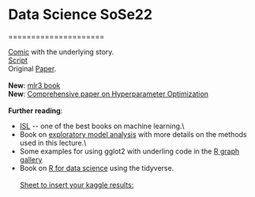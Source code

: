 # Data Science SoSe22
=====================

[Comic](https://betaandbit.github.io/RML/) with the underlying story.\
[Script](https://htmlpreview.github.io/?https://raw.githubusercontent.com/MI2DataLab/ResponsibleML-UseR2021/main/modelsXAI.html)\
Original [Paper](https://doi.org/10.1080/01605682.2021.1922098).\
\
**New**: [mlr3 book](https://mlr3book.mlr-org.com/index.html)\
**New**: [Comprehensive paper on Hyperparameter Optimization](https://arxiv.org/abs/2107.05847)\
\
**Further reading**:
- [ISL](https://www.statlearning.com/)  -- one of the best books on machine learning.\
- Book on [exploratory model analysis](https://ema.drwhy.ai/) with more details on the methods used in this lecture.\
- Some examples for using gglot2 with underling code in the [R graph gallery](https://r-graph-gallery.com/ggplot2-package.html)
- Book on [R for data science](https://r4ds.had.co.nz/) using the tidyverse.\
\
[Sheet to insert your kaggle results:](https://docs.google.com/spreadsheets/d/1O3Ft7GbJ1hqPAjUR4bQ16ahWxeK0VXxL3B9XckXXo4w/edit?usp=sharing)
